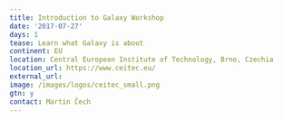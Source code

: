 ```yaml
---
title: Introduction to Galaxy Workshop
date: '2017-07-27'
days: 1
tease: Learn what Galaxy is about 
continent: EU
location: Central European Institute of Technology, Brno, Czechia
location_url: https://www.ceitec.eu/
external_url: 
image: /images/logos/ceitec_small.png
gtn: y
contact: Martin Čech
---
```


